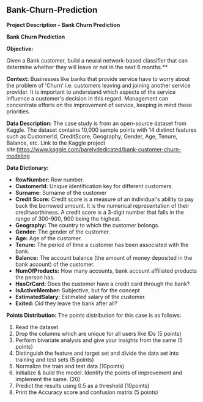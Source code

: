 ## Bank-Churn-Prediction

**Project Description - Bank Churn Prediction**

**Bank Churn Prediction**

**Objective:**

Given a Bank customer, build a neural network-based classifier that can determine whether they will leave or not in the next 6 months.**

**Context:**
Businesses like banks that provide service have to worry about the problem of 'Churn' i.e. customers leaving and joining another service provider. It is important to understand which aspects of the service influence a customer's decision in this regard. Management can concentrate efforts on the improvement of service, keeping in mind these priorities.

**Data Description:** 
The case study is from an open-source dataset from Kaggle. The dataset contains 10,000 sample points with 14 distinct features such as CustomerId, CreditScore, Geography, Gender, Age, Tenure, Balance, etc.
Link to the Kaggle project site:https://www.kaggle.com/barelydedicated/bank-customer-churn-modeling

**Data Dictionary:**
- **RowNumber:** Row number.
- **CustomerId:** Unique identification key for different customers.
- **Surname:** Surname of the customer
- **Credit Score:** Credit score is a measure of an individual's ability to pay back the borrowed amount. It is the numerical representation of their creditworthiness. A credit score is a 3-digit number that falls in the range of 300-900, 900 being the highest.
- **Geography:** The country to which the customer belongs.
- **Gender:** The gender of the customer.
- **Age:** Age of the customer.
- **Tenure:** The period of time a customer has been associated with the bank.
- **Balance:** The account balance (the amount of money deposited in the bank account) of the customer.
- **NumOfProducts:** How many accounts, bank account affiliated products the person has.
- **HasCrCard:** Does the customer have a credit card through the bank?
- **IsActiveMember:** Subjective, but for the concept
- **EstimatedSalary:** Estimated salary of the customer.
- **Exited:** Did they leave the bank after all?

**Points Distribution:**
The points distribution for this case is as follows:

1. Read the dataset
2. Drop the columns which are unique for all users like IDs (5 points)
3. Perform bivariate analysis and give your insights from the same (5 points) 
4. Distinguish the feature and target set and divide the data set into training and test sets (5 points)
5. Normalize the train and test data (10points)
6. Initialize & build the model. Identify the points of improvement and implement the same. (20)
7. Predict the results using 0.5 as a threshold (10points)
8. Print the Accuracy score and confusion matrix (5 points)
